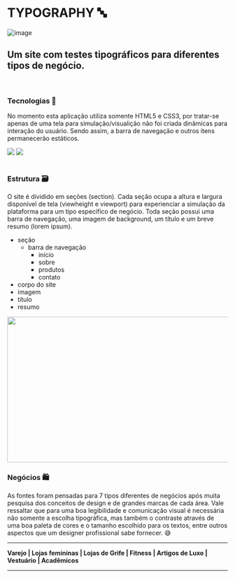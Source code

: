 # TYPOGRAPHY 🔤
![image](https://user-images.githubusercontent.com/92744373/189464148-2037910a-fa77-416b-97d3-396796722dc5.png)

## Um site com testes tipográficos para diferentes tipos de negócio.
<br>

### Tecnologias 🔧
No momento esta aplicação utiliza somente HTML5 e CSS3, por tratar-se apenas de uma tela para simulação/visualição não foi criada dinâmicas para interação do usuário. Sendo assim, a barra de navegação e outros itens permanecerão estáticos. 
<br>
<div>
<img src="https://user-images.githubusercontent.com/92744373/189464499-9229bcc9-dba7-4e93-82ff-9136e7b8dad1.png">
<img src="https://user-images.githubusercontent.com/92744373/189464540-2dbbd602-9be2-4e88-92fc-0fb88757e278.png">
</div>
<br>

### Estrutura 🗃️
O site é dividido em seções (section). Cada seção ocupa a altura e largura disponível de tela (viewheight e viewport) para experienciar a simulação da plataforma para um tipo específico de negócio. 
Toda seção possui uma barra de navegação, uma imagem de background, um título e um breve resumo (lorem ipsum).
<br>

* seção
  * barra de navegação
    * início
    * sobre
    * produtos
    * contato
 * corpo do site
  * imagem
  * título
  * resumo
<img src="https://user-images.githubusercontent.com/92744373/189465961-390049f7-b43f-4c5a-a09c-c9cb51ddea5e.png" height="333" width="738">

### Negócios 🛍️

As fontes foram pensadas para 7 tipos diferentes de negócios após muita pesquisa dos conceitos de design e de grandes marcas de cada área. Vale ressaltar que para uma boa legibilidade e comunicação visual é necessária não somente a escolha tipográfica, mas também o contraste através de uma boa paleta de cores e o tamanho escolhido para os textos, entre outros aspectos que um designer profissional sabe fornecer. 😅

___
**Varejo | Lojas femininas | Lojas de Grife | Fitness | Artigos de Luxo | Vestuário | Acadêmicos**
___
